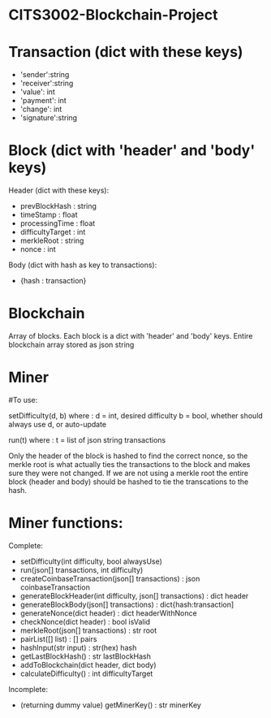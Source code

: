 # CITS3002-Blockchain-Project

# Transaction (dict with these keys)
- 'sender':string
- 'receiver':string
- 'value': int
- 'payment': int
- 'change': int
- 'signature':string

# Block (dict with 'header' and 'body' keys)
Header (dict with these keys):
- prevBlockHash : string
- timeStamp : float
- processingTime : float
- difficultyTarget : int
- merkleRoot : string
- nonce : int

Body (dict with hash as key to transactions):
- {hash : transaction}

# Blockchain
Array of blocks. Each block is a dict with 'header' and 'body' keys.
Entire blockchain array stored as json string

# Miner
#To use:

setDifficulty(d, b)
    where    :    d = int, desired difficulty
                  b = bool, whether should always use d, or auto-update

run(t)
    where    :    t = list of json string transactions



Only the header of the block is hashed to find the correct nonce, so the merkle root is what actually
ties the transactions to the block and makes sure they were not changed.
If we are not using a merkle root the entire block (header and body) should be hashed to tie the transcations
to the hash.

# Miner functions:
Complete:
- setDifficulty(int difficulty, bool alwaysUse)
- run(json[] transactions, int difficulty)
- createCoinbaseTransaction(json[] transactions) : json coinbaseTransaction
- generateBlockHeader(int difficulty, json[] transactions) : dict header
- generateBlockBody(json[] transactions) : dict{hash:transaction]
- generateNonce(dict header) : dict headerWithNonce
- checkNonce(dict header) : bool isValid
- merkleRoot(json[] transactions) : str root
- pairList([] list) : [] pairs
- hashInput(str input) : str(hex) hash
- getLastBlockHash() : str lastBlockHash
- addToBlockchain(dict header, dict body)
- calculateDifficulty() : int difficultyTarget

Incomplete:
- (returning dummy value) getMinerKey() : str minerKey

